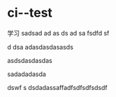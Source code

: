 # ci--test
学习
sadsad
ad
as
ds
ad
sa
fsdfd
sf

d
dsa
adasdasdasasds

asdsdasdasdas



sadadadasda

dswf
s
dsdadassaffadfsdfsdfsdsdf
